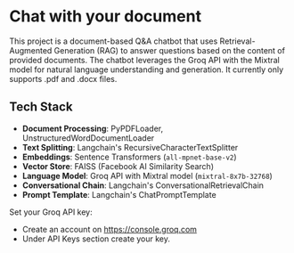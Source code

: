 # Chat with your document

This project is a document-based Q&A chatbot that uses Retrieval-Augmented Generation (RAG) to answer questions based on the content of provided documents. The chatbot leverages the Groq API with the Mixtral model for natural language understanding and generation. It currently only supports .pdf and .docx files.

## Tech Stack

- **Document Processing**: PyPDFLoader, UnstructuredWordDocumentLoader
- **Text Splitting**: Langchain's RecursiveCharacterTextSplitter
- **Embeddings**: Sentence Transformers (`all-mpnet-base-v2`)
- **Vector Store**: FAISS (Facebook AI Similarity Search)
- **Language Model**: Groq API with Mixtral model (`mixtral-8x7b-32768`)
- **Conversational Chain**: Langchain's ConversationalRetrievalChain
- **Prompt Template**: Langchain's ChatPromptTemplate

Set your Groq API key:
  - Create an account on https://console.groq.com
  - Under API Keys section create your key.



